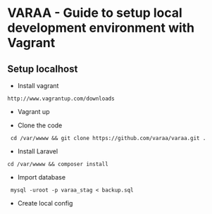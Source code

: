 # VARAA - Guide to setup local development environment with Vagrant


## Setup localhost
* Install vagrant

```
http://www.vagrantup.com/downloads
```

* Vagrant up

* Clone the code

```
 cd /var/wwww && git clone https://github.com/varaa/varaa.git .
```

* Install Laravel

```
cd /var/wwww && composer install
```

* Import database

```
 mysql -uroot -p varaa_stag < backup.sql
```

* Create local config

